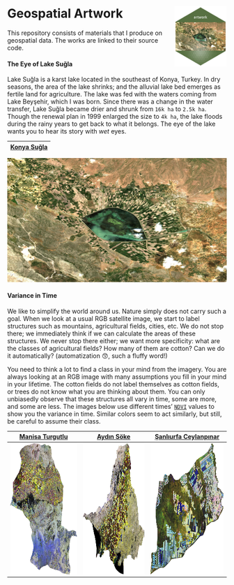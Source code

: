 # Geospatial Artwork <a href='/scripts/eye-sugla-hexagon.R'><img src='collections/eye-sugla/eye-sugla-hexagon.png' align="right" height="139" /></a>

This repository consists of materials that I produce
on geospatial data. The works are linked to their source code.


#### The Eye of Lake Suğla

Lake Suğla is a karst lake located in the southeast of Konya, Turkey. In dry seasons, the area of the lake shrinks; and the alluvial lake bed emerges as fertile land for agriculture. The lake was fed with the waters coming from Lake Beyşehir, which I was born. Since there was a change in the water transfer, Lake Suğla became drier and shrunk from `16k ha` to `2.5k ha`. Though the renewal plan in 1999 enlarged the size to `4k ha`, the lake floods during the rainy years to get back to what it belongs. The eye of the lake wants you to hear its story with *wet* eyes. 

| [Konya Suğla](https://code.earthengine.google.com/6c67dd40f4030ccaf9f267d89b3e123d) |
| :---:       |
<a href='https://code.earthengine.google.com/da4b40d1006d1fc5ceae3b19b4354ae6'> <div align="center"><img src="collections/eye-sugla/eye-sugla-1920-1080-hq.jpeg"></div></a>

#### Variance in Time

We like to simplify the world around us. Nature simply does not carry such a goal. When we look at a usual RGB satellite image, we start to label structures such as mountains, agricultural fields, cities, etc. We do not stop there; we immediately think if we can calculate the areas of these structures. We never stop there either; we want more specificity: what are the classes of agricultural fields? How many of them are cotton? Can we do it automatically? (automatization :kissing_smiling_eyes:, such a fluffy word!)

You need to think a lot to find a class in your mind from the imagery. You are always looking at an RGB image with many assumptions you fill in your mind in your lifetime. The cotton fields do not label themselves as cotton fields, or trees do not know what you are thinking about them. You can only unbiasedly observe that these structures all vary in time, some are more, and some are less. The images below use different times’ [`NDVI`](https://eos.com/make-an-analysis/ndvi/) values to show you the variance in time. Similar colors seem to act similarly, but still, be careful to assume their class.

| [Manisa Turgutlu](https://code.earthengine.google.com/5a43eec873e1be144c425ccd0190c9da) | [Aydın Söke](https://code.earthengine.google.com/b3c376276c2cb88bb3be2bcd181ef464) | [Şanlıurfa Ceylanpınar](https://code.earthengine.google.com/5b5a77027e1353f130e9efade56cd9eb) |
| :---:        |     :---:      |          :---: |
| <img src="collections/variance-in-time/vit-manisa-turgutlu-1200-1170-lq.png" width="300" height="300" >   | <img src="collections/variance-in-time/vit-aydin-soke-1200-613-lq.png" width="300" height="300" >     | <img src="collections/variance-in-time/vit-sanliurfa-ceylanpinar-1200-675-lq.png" width="300" height="300" >    |


